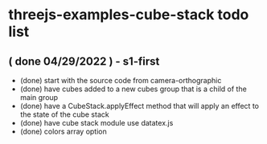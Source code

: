 # threejs-examples-cube-stack todo list

## ( done 04/29/2022 ) - s1-first
* (done) start with the source code from camera-orthographic
* (done) have cubes added to a new cubes group that is a child of the main group
* (done) have a CubeStack.applyEffect method that will apply an effect to the state of the cube stack
* (done) have cube stack module use datatex.js
* (done) colors array option

